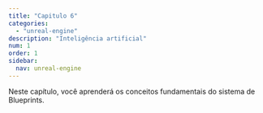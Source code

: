 ```yaml
---
title: "Capitulo 6"
categories: 
  - "unreal-engine"
description: "Inteligência artificial"
num: 1
order: 1
sidebar:
  nav: unreal-engine
---
```


Neste capítulo, você aprenderá os conceitos fundamentais do sistema de Blueprints.